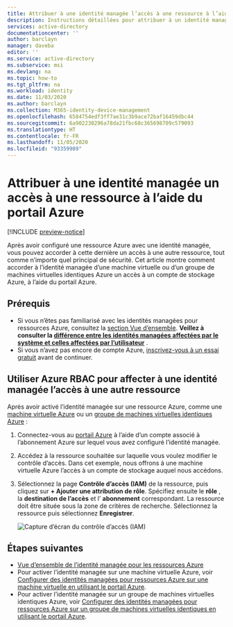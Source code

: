 ```yaml
---
title: Attribuer à une identité managée l’accès à une ressource à l’aide du Portail Azure – Azure AD
description: Instructions détaillées pour attribuer à un identité managée sur une ressource un accès à une autre ressource, à l’aide du portail Azure.
services: active-directory
documentationcenter: ''
author: barclayn
manager: daveba
editor: ''
ms.service: active-directory
ms.subservice: msi
ms.devlang: na
ms.topic: how-to
ms.tgt_pltfrm: na
ms.workload: identity
ms.date: 11/03/2020
ms.author: barclayn
ms.collection: M365-identity-device-management
ms.openlocfilehash: 6584754edf3ff7ae31c3b9ace72baf16459dbc44
ms.sourcegitcommit: 6a902230296a78da21fbc68c365698709c579093
ms.translationtype: HT
ms.contentlocale: fr-FR
ms.lasthandoff: 11/05/2020
ms.locfileid: "93359989"
---
```

# <a name="assign-a-managed-identity-access-to-a-resource-by-using-the-azure-portal"></a>Attribuer à une identité managée un accès à une ressource à l’aide du portail Azure

[!INCLUDE [preview-notice](../../../includes/active-directory-msi-preview-notice.md)]

Après avoir configuré une ressource Azure avec une identité managée, vous pouvez accorder à cette dernière un accès à une autre ressource, tout comme n’importe quel principal de sécurité. Cet article montre comment accorder à l’identité managée d’une machine virtuelle ou d’un groupe de machines virtuelles identiques Azure un accès à un compte de stockage Azure, à l’aide du portail Azure.

## <a name="prerequisites"></a>Prérequis

- Si vous n’êtes pas familiarisé avec les identités managées pour ressources Azure, consultez la [section Vue d’ensemble](overview.md). **Veillez à consulter la [différence entre les identités managées affectées par le système et celles affectées par l’utilisateur](overview.md#managed-identity-types)** .
- Si vous n’avez pas encore de compte Azure, [inscrivez-vous à un essai gratuit](https://azure.microsoft.com/free/) avant de continuer.

## <a name="use-azure-rbac-to-assign-a-managed-identity-access-to-another-resource"></a>Utiliser Azure RBAC pour affecter à une identité managée l’accès à une autre ressource

Après avoir activé l’identité managée sur une ressource Azure, comme une [machine virtuelle Azure](qs-configure-portal-windows-vm.md) ou un [groupe de machines virtuelles identiques Azure](qs-configure-portal-windows-vmss.md) :

1. Connectez-vous au [portail Azure](https://portal.azure.com) à l’aide d’un compte associé à l’abonnement Azure sur lequel vous avez configuré l’identité managée.

2. Accédez à la ressource souhaitée sur laquelle vous voulez modifier le contrôle d’accès. Dans cet exemple, nous offrons à une machine virtuelle Azure l’accès à un compte de stockage auquel nous accédons.

3. Sélectionnez la page **Contrôle d’accès (IAM)** de la ressource, puis cliquez sur **+ Ajouter une attribution de rôle**. Spécifiez ensuite le **rôle** , la **destination de l’accès** et l’ **abonnement** correspondant. La ressource doit être située sous la zone de critères de recherche. Sélectionnez la ressource puis sélectionnez **Enregistrer**. 

   ![Capture d’écran du contrôle d’accès (IAM)](./media/msi-howto-assign-access-portal/assign-access-control-iam-blade-before.png)  
     
## <a name="next-steps"></a>Étapes suivantes

- [Vue d’ensemble de l’identité managée pour les ressources Azure](overview.md)
- Pour activer l’identité managée sur une machine virtuelle Azure, voir [Configurer des identités managées pour ressources Azure sur une machine virtuelle en utilisant le portail Azure](qs-configure-portal-windows-vm.md).
- Pour activer l’identité managée sur un groupe de machines virtuelles identiques Azure, voir [Configurer des identités managées pour ressources Azure sur un groupe de machines virtuelles identiques en utilisant le portail Azure](qs-configure-portal-windows-vmss.md).


